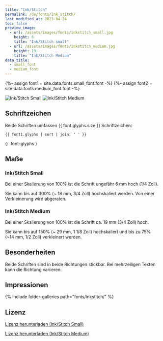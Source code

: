 ```yaml
---
title: "Ink/Stitch"
permalink: /de/fonts/ink_stitch/
last_modified_at: 2023-04-24
toc: false
preview_image:
  - url: /assets/images/fonts/inkstitch_small.jpg
    height: 6
    title: "Ink/Stitch small"
  - url: /assets/images/fonts/inkstitch_medium.jpg
    height: 19
    title: "Ink/Stitch Medium"
data_title:
  - small_font
  - medium_font
---
```

{%- assign font1 = site.data.fonts.small_font.font -%}
{%- assign font2 = site.data.fonts.medium_font.font -%}

![Ink/Stitch Small](/assets/images/fonts/inkstitch_small.jpg)
![Ink/Stitch Medium](/assets/images/fonts/inkstitch_medium.jpg)

## Schriftzeichen

Beide Schriften umfassen {{ font.glyphs.size }} Schriftzeichen:

```
{{ font1.glyphs | sort | join: ' ' }}
```
{: .font-glyphs }

## Maße

### Ink/Stitch Small

Bei einer Skalierung von 100% ist die Schrift ungefähr 6 mm hoch (1/4 Zoll).

Sie kann bis auf 300% (~ 18 mm, 3/4 Zoll) hochskaliert werden. Von einer Verkleinerung wird abgeraten.

### Ink/Stitch Medium

Bei einer Skalierung von 100% ist die Schrift ca. 19 mm (3/4 Zoll) hoch.

Sie kann bis auf 150% (~ 29 mm, 1 1/8 Zoll) hochskaliert und bis zu 75% (~14 mm, 1/2 Zoll) verkleinert werden.

## Besonderheiten

Beide Schriften sind in beide Richtungen stickbar. Bei mehrzeiligen Texten kann die Richtung variieren.


## Impressionen

{% include folder-galleries path="fonts/inkstitch/" %}

## Lizenz

[Lizenz herunterladen (Ink/Stitch Small)](https://github.com/inkstitch/inkstitch/tree/main/fonts/small_font/LICENSE)

[Lizenz herunterladen (Ink/Stitch Medium)](https://github.com/inkstitch/inkstitch/tree/main/fonts/medium_font/LICENSE)
